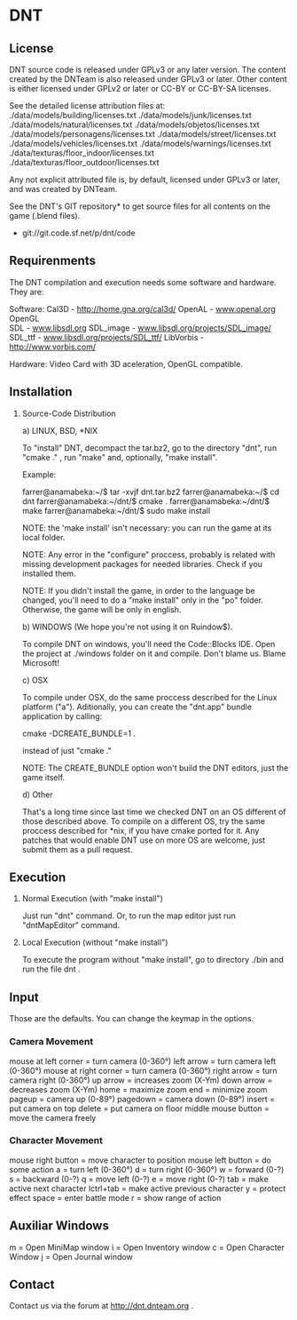 # DNT
## License                         

DNT  source  code  is  released  under  GPLv3 or any later 
version. The   content   created  by  the   DNTeam  is  also 
released  under  GPLv3  or  later.  Other  content  is either 
licensed under GPLv2 or later or CC-BY or CC-BY-SA licenses.

   See the detailed license attribution files at:
      ./data/models/building/licenses.txt
      ./data/models/junk/licenses.txt
      ./data/models/natural/licenses.txt
      ./data/models/objetos/licenses.txt
      ./data/models/personagens/licenses.txt
      ./data/models/street/licenses.txt
      ./data/models/vehicles/licenses.txt
      ./data/models/warnings/licenses.txt
      ./data/texturas/floor_indoor/licenses.txt
      ./data/texturas/floor_outdoor/licenses.txt

Any  not  explicit attributed file is, by default, licensed 
under GPLv3 or later, and was created by DNTeam.

See  the  DNT's GIT repository* to get source files for all 
contents  on  the game (.blend files).

* git://git.code.sf.net/p/dnt/code


## Requirenments                     

   The  DNT  compilation and execution needs some software and 
hardware. They are:

   Software:
      Cal3D     - http://home.gna.org/cal3d/
      OpenAL    - www.openal.org
      OpenGL    
      SDL       - www.libsdl.org
      SDL_image - www.libsdl.org/projects/SDL_image/
      SDL_ttf   - www.libsdl.org/projects/SDL_ttf/
      LibVorbis - http://www.vorbis.com/

   
   Hardware:
      Video  Card  with  3D  aceleration, OpenGL  compatible.

## Installation

1) Source-Code Distribution

   a) LINUX, BSD, *NIX

   To  "install"  DNT,  decompact  the  tar.bz2,  go  to  the 
directory "dnt", run  "cmake ." , run "make" and, optionally, 
"make install".

   Example:

   farrer@anamabeka:~/$ tar -xvjf dnt.tar.bz2
   farrer@anamabeka:~/$ cd dnt
   farrer@anamabeka:~/dnt/$ cmake .
   farrer@anamabeka:~/dnt/$ make
   farrer@anamabeka:~/dnt/$ sudo make install

   NOTE: the  'make install'  isn't  necessary:  you  can run 
         the game at its local folder.

   NOTE: Any error in the "configure" proccess,  probably  is 
         related with missing development packages for needed
         libraries. Check if you installed them.

   NOTE: If  you  didn't  install  the game, in  order to the 
         language   be   changed,   you'll   need   to  do  a 
         "make install" only  in  the "po" folder. Otherwise,
         the game will be only in english.
 
   b) WINDOWS (We hope you're not using it on Ruindow$).

   To   compile   DNT   on    windows,   you'll   need    the 
Code::Blocks IDE.  Open the project at ./windows folder on it 
and compile.
   Don't blame us. Blame Microsoft!

   c) OSX

   To  compile under  OSX, do the same proccess described for
the  Linux  platform ("a").  Aditionally, you  can create the 
"dnt.app" bundle application by calling:
   
   cmake -DCREATE_BUNDLE=1 .

   instead of just "cmake ."

   NOTE: The CREATE_BUNDLE option won't build the DNT editors,
         just the game itself.


   d) Other

   That's a long time since last time we checked DNT on an OS
different of those described above.
   To  compile  on a different  OS,  try  the  same  proccess 
described for *nix, if you have cmake ported for it.
   Any patches  that  would enable DNT  use on  more  OS  are 
welcome, just submit them as a pull request.


## Execution 

1) Normal Execution (with "make install")

   Just run "dnt" command.  Or, to run the map editor just run 
"dntMapEditor" command.

2) Local Execution (without "make install")

   To   execute  the  program  without  "make install",  go to 
directory ./bin and run the file dnt .

## Input

   Those are the defaults. You can  change  the keymap  in the
options.

### Camera Movement

mouse at left corner  =  turn camera                  (0-360°)
left arrow            =  turn camera left             (0-360°)
mouse at right corner =  turn camera                  (0-360°)
right arrow           =  turn camera right            (0-360°)
up arrow              =  increases zoom               (X-Ym)
down arrow            =  decreases zoom               (X-Ym)
home                  =  maximize zoom
end                   =  minimize zoom
pageup                =  camera up                    (0-89°)
pagedown              =  camera down                  (0-89°)
insert                =  put camera on top
delete                =  put camera on floor
middle mouse button   =  move the camera freely

### Character Movement

mouse right button = move character to position
mouse left button  = do some action
a          =  turn left                       (0-360°)
d          =  turn right                      (0-360°)
w          =  forward                         (0-?)
s          =  backward                        (0-?)
q          =  move left                       (0-?)
e          =  move right                      (0-?)
tab        =  make active next character 
lctrl+tab  =  make active previous character
y          =  protect effect
space      =  enter battle mode
r          =  show range of action
 
## Auxiliar Windows

m      =  Open MiniMap window
i      =  Open Inventory window
c      =  Open Character Window
j      =  Open Journal window


## Contact

Contact us via the forum at http://dnt.dnteam.org .

